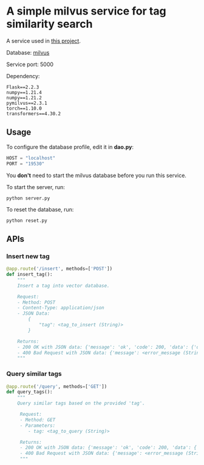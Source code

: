 # A simple milvus service for tag similarity search

A service used in [this project](https://github.com/1772692215/ist_data_management.git).

Database: [milvus](https://milvus.io)

Service port: 5000

Dependency:

```
Flask==2.2.3
numpy==1.21.4
numpy==1.21.2
pymilvus==2.3.1
torch==1.10.0
transformers==4.30.2
```


## Usage

To configure the database profile, edit it in **dao.py**:

```python
HOST = "localhost"
PORT = "19530"
```

You **don't** need to start the milvus database before you run this service.

To start the server, run:

```shell
python server.py
```

To reset the database, run:

```shell
python reset.py
```

## APIs

### Insert new tag

```python
@app.route('/insert', methods=['POST'])
def insert_tag():
    """
    Insert a tag into vector database.

    Request:
    - Method: POST
    - Content-Type: application/json
    - JSON Data:
        {
            "tag": <tag_to_insert (String)>
        }

    Returns:
    - 200 OK with JSON data: {'message': 'ok', 'code': 200, 'data': {'duplicated': <is_tag_duplicated (Boolean)>}}
    - 400 Bad Request with JSON data: {'message': <error_message (String)>, 'code': 400}
    """
```

### Query similar tags

```python
@app.route('/query', methods=['GET'])
def query_tags():
    """
    Query similar tags based on the provided 'tag'.

     Request:
     - Method: GET
     - Parameters:
        - tag: <tag_to_query (String)>

     Returns:
     - 200 OK with JSON data: {'message': 'ok', 'code': 200, 'data': {'tags': <similar_tags (List[String])>}}
     - 400 Bad Request with JSON data: {'message': <error_message (String), 'code': 400}
     """
```